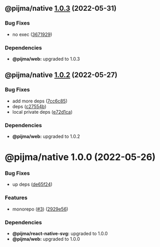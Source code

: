 ## @pijma/native [1.0.3](https://github.com/qiwi/pijma-native/compare/@pijma/native@1.0.2...@pijma/native@1.0.3) (2022-05-31)


### Bug Fixes

* no exec ([3671929](https://github.com/qiwi/pijma-native/commit/36719296f34832466e4aea719fb948592fabab48))





### Dependencies

* **@pijma/web:** upgraded to 1.0.3

## @pijma/native [1.0.2](https://github.com/qiwi/pijma-native/compare/@pijma/native@1.0.1...@pijma/native@1.0.2) (2022-05-27)


### Bug Fixes

* add more deps ([7cc6c85](https://github.com/qiwi/pijma-native/commit/7cc6c85c6e023b4822a72c7c942484bb420cb4f7))
* deps ([c27554b](https://github.com/qiwi/pijma-native/commit/c27554b0a49feea0953fac6970c907d2992fee32))
* local private deps ([e72d1ca](https://github.com/qiwi/pijma-native/commit/e72d1ca1debe2bc8cf19ae7114986de249dae28f))





### Dependencies

* **@pijma/web:** upgraded to 1.0.2

# @pijma/native 1.0.0 (2022-05-26)


### Bug Fixes

* up deps ([de65f24](https://github.com/qiwi/pijma-native/commit/de65f245cbd084ae6da6b99787859d3ba929c94b))


### Features

* monorepo ([#3](https://github.com/qiwi/pijma-native/issues/3)) ([2929e56](https://github.com/qiwi/pijma-native/commit/2929e569ab3c275b3d43e79b71c1f76311d06615))





### Dependencies

* **@pijma/react-native-svg:** upgraded to 1.0.0
* **@pijma/web:** upgraded to 1.0.0
